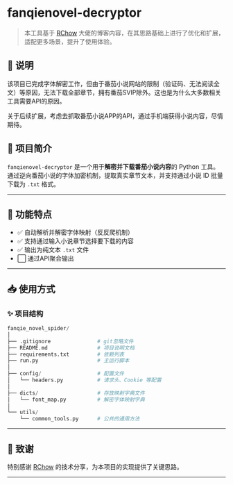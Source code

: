 # fanqienovel-decryptor

> 本工具基于 [RChow](https://www.cnblogs.com/ruichow/p/18209338) 大佬的博客内容，在其思路基础上进行了优化和扩展，适配更多场景，提升了使用体验。

## 🧿 说明

该项目已完成字体解密工作，但由于番茄小说网站的限制（验证码、无法阅读全文）等原因，无法下载全部章节，拥有番茄SVIP除外。这也是为什么大多数相关工具需要API的原因。

关于后续扩展，考虑去抓取番茄小说APP的API，通过手机端获得小说内容，尽情期待。

## 📘 项目简介

`fanqienovel-decryptor` 是一个用于**解密并下载番茄小说内容**的 Python 工具。  
通过逆向番茄小说的字体加密机制，提取真实章节文本，并支持通过小说 ID 批量下载为 `.txt` 格式。

---

## 🔧 功能特点

- ✅ 自动解析并解密字体映射（反反爬机制）
- ✅ 支持通过输入小说章节选择要下载的内容
- ✅ 输出为纯文本 `.txt` 文件
- ⬜ 通过API聚合输出

---

## 📥 使用方式

### ✨ 项目结构

```python
fanqie_novel_spider/
│
├── .gitignore               # git忽略文件
├── README.md                # 项目说明文档
├── requirements.txt         # 依赖列表
├── run.py                   # 主运行脚本
│
├── config/                  # 配置文件
│   └── headers.py           # 请求头、Cookie 等配置
│
├── dicts/                   # 存放映射字典文件
│   └── font_map.py          # 解密字体映射字典
│    
└── utils/
    └── common_tools.py      # 公共的通用方法
```



---

## 🙏 致谢

特别感谢 [RChow](https://www.cnblogs.com/ruichow/p/18209338) 的技术分享，为本项目的实现提供了关键思路。

---